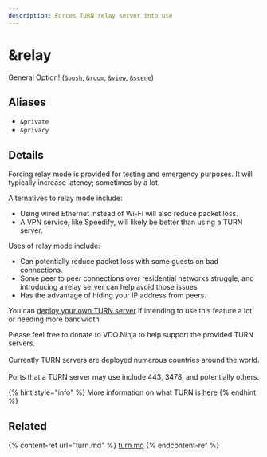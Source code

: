 ```yaml
---
description: Forces TURN relay server into use
---
```


# \&relay

General Option! ([`&push`](../source-settings/push.md), [`&room`](room.md), [`&view`](../advanced-settings/view-parameters/view.md), [`&scene`](../advanced-settings/view-parameters/scene.md))

## Aliases

* `&private`
* `&privacy`

## Details

Forcing relay mode is provided for testing and emergency purposes. It will typically increase latency; sometimes by a lot.

Alternatives to relay mode include:

* Using wired Ethernet instead of Wi-Fi will also reduce packet loss.
* A VPN service, like Speedify, will likely be better than using a TURN server.

Uses of relay mode include:

* Can potentially reduce packet loss with some guests on bad connections.
* Some peer to peer connections over residential networks struggle, and introducing a relay server can help avoid those issues
* Has the advantage of hiding your IP address from peers.

You can [deploy your own TURN server](https://github.com/steveseguin/obsninja/blob/master/turnserver.md) if intending to use this feature a lot or needing more bandwidth

Please feel free to donate to VDO.Ninja to help support the provided TURN servers.\
\
Currently TURN servers are deployed numerous countries around the world.\
\
Ports that a TURN server may use include 443, 3478, and potentially others.

{% hint style="info" %}
More information on what TURN is [here](https://en.wikipedia.org/wiki/Traversal\_Using\_Relays\_around\_NAT)
{% endhint %}

## Related

{% content-ref url="turn.md" %}
[turn.md](turn.md)
{% endcontent-ref %}
